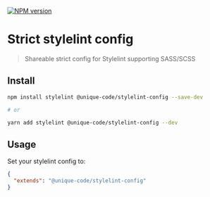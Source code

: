 [![NPM version](https://img.shields.io/npm/v/@unique-code/stylelint-config.svg)](https://www.npmjs.org/package/@unique/stylelint-config)

# Strict stylelint config

> Shareable strict config for Stylelint supporting SASS/SCSS

## Install

```bash
npm install stylelint @unique-code/stylelint-config --save-dev

# or

yarn add stylelint @unique-code/stylelint-config --dev
```

## Usage

Set your stylelint config to:

```json
{
  "extends": "@unique-code/stylelint-config"
}
```
